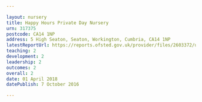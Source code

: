 ```yaml
---

layout: nursery
title: Happy Hours Private Day Nursery
urn: 317375
postcode: CA14 1NP
address: 5 High Seaton, Seaton, Workington, Cumbria, CA14 1NP
latestReportUrl: https://reports.ofsted.gov.uk/provider/files/2603372/urn/317375.pdf
teaching: 2
development: 2
leadership: 2
outcomes: 2
overall: 2
date: 01 April 2018 
datePublish: 7 October 2016

---
```

